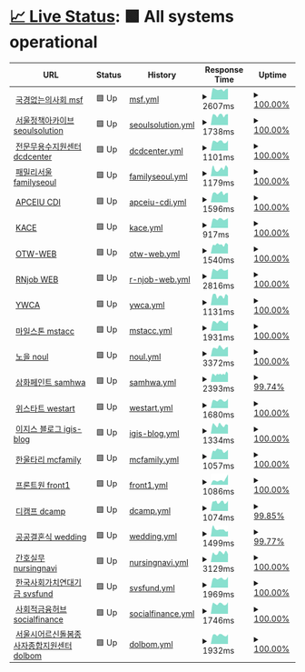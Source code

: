 # [📈 Live Status](https://status.skunkworks.co.kr): <!--live status--> **🟩 All systems operational**

<!--start: status pages-->
<!-- This summary is generated by Upptime (https://github.com/upptime/upptime) -->
<!-- Do not edit this manually, your changes will be overwritten -->
<!-- prettier-ignore -->
| URL | Status | History | Response Time | Uptime |
| --- | ------ | ------- | ------------- | ------ |
| <img alt="" src="https://icons.duckduckgo.com/ip3/msf.or.kr.ico" height="13"> [국경없는의사회 msf](https://msf.or.kr) | 🟩 Up | [msf.yml](https://github.com/sknkwoxs/upptime/commits/HEAD/history/msf.yml) | <details><summary><img alt="Response time graph" src="./graphs/msf/response-time-week.png" height="20"> 2607ms</summary><br><a href="https://status.skunkworks.co.kr/history/msf"><img alt="Response time 2634" src="https://img.shields.io/endpoint?url=https%3A%2F%2Fraw.githubusercontent.com%2Fsknkwoxs%2Fupptime%2FHEAD%2Fapi%2Fmsf%2Fresponse-time.json"></a><br><a href="https://status.skunkworks.co.kr/history/msf"><img alt="24-hour response time 2817" src="https://img.shields.io/endpoint?url=https%3A%2F%2Fraw.githubusercontent.com%2Fsknkwoxs%2Fupptime%2FHEAD%2Fapi%2Fmsf%2Fresponse-time-day.json"></a><br><a href="https://status.skunkworks.co.kr/history/msf"><img alt="7-day response time 2607" src="https://img.shields.io/endpoint?url=https%3A%2F%2Fraw.githubusercontent.com%2Fsknkwoxs%2Fupptime%2FHEAD%2Fapi%2Fmsf%2Fresponse-time-week.json"></a><br><a href="https://status.skunkworks.co.kr/history/msf"><img alt="30-day response time 2577" src="https://img.shields.io/endpoint?url=https%3A%2F%2Fraw.githubusercontent.com%2Fsknkwoxs%2Fupptime%2FHEAD%2Fapi%2Fmsf%2Fresponse-time-month.json"></a><br><a href="https://status.skunkworks.co.kr/history/msf"><img alt="1-year response time 2634" src="https://img.shields.io/endpoint?url=https%3A%2F%2Fraw.githubusercontent.com%2Fsknkwoxs%2Fupptime%2FHEAD%2Fapi%2Fmsf%2Fresponse-time-year.json"></a></details> | <details><summary><a href="https://status.skunkworks.co.kr/history/msf">100.00%</a></summary><a href="https://status.skunkworks.co.kr/history/msf"><img alt="All-time uptime 99.99%" src="https://img.shields.io/endpoint?url=https%3A%2F%2Fraw.githubusercontent.com%2Fsknkwoxs%2Fupptime%2FHEAD%2Fapi%2Fmsf%2Fuptime.json"></a><br><a href="https://status.skunkworks.co.kr/history/msf"><img alt="24-hour uptime 100.00%" src="https://img.shields.io/endpoint?url=https%3A%2F%2Fraw.githubusercontent.com%2Fsknkwoxs%2Fupptime%2FHEAD%2Fapi%2Fmsf%2Fuptime-day.json"></a><br><a href="https://status.skunkworks.co.kr/history/msf"><img alt="7-day uptime 100.00%" src="https://img.shields.io/endpoint?url=https%3A%2F%2Fraw.githubusercontent.com%2Fsknkwoxs%2Fupptime%2FHEAD%2Fapi%2Fmsf%2Fuptime-week.json"></a><br><a href="https://status.skunkworks.co.kr/history/msf"><img alt="30-day uptime 100.00%" src="https://img.shields.io/endpoint?url=https%3A%2F%2Fraw.githubusercontent.com%2Fsknkwoxs%2Fupptime%2FHEAD%2Fapi%2Fmsf%2Fuptime-month.json"></a><br><a href="https://status.skunkworks.co.kr/history/msf"><img alt="1-year uptime 99.99%" src="https://img.shields.io/endpoint?url=https%3A%2F%2Fraw.githubusercontent.com%2Fsknkwoxs%2Fupptime%2FHEAD%2Fapi%2Fmsf%2Fuptime-year.json"></a></details>
| <img alt="" src="https://icons.duckduckgo.com/ip3/seoulsolution.kr.ico" height="13"> [서울정책아카이브 seoulsolution](https://seoulsolution.kr) | 🟩 Up | [seoulsolution.yml](https://github.com/sknkwoxs/upptime/commits/HEAD/history/seoulsolution.yml) | <details><summary><img alt="Response time graph" src="./graphs/seoulsolution/response-time-week.png" height="20"> 1738ms</summary><br><a href="https://status.skunkworks.co.kr/history/seoulsolution"><img alt="Response time 1923" src="https://img.shields.io/endpoint?url=https%3A%2F%2Fraw.githubusercontent.com%2Fsknkwoxs%2Fupptime%2FHEAD%2Fapi%2Fseoulsolution%2Fresponse-time.json"></a><br><a href="https://status.skunkworks.co.kr/history/seoulsolution"><img alt="24-hour response time 1914" src="https://img.shields.io/endpoint?url=https%3A%2F%2Fraw.githubusercontent.com%2Fsknkwoxs%2Fupptime%2FHEAD%2Fapi%2Fseoulsolution%2Fresponse-time-day.json"></a><br><a href="https://status.skunkworks.co.kr/history/seoulsolution"><img alt="7-day response time 1738" src="https://img.shields.io/endpoint?url=https%3A%2F%2Fraw.githubusercontent.com%2Fsknkwoxs%2Fupptime%2FHEAD%2Fapi%2Fseoulsolution%2Fresponse-time-week.json"></a><br><a href="https://status.skunkworks.co.kr/history/seoulsolution"><img alt="30-day response time 1854" src="https://img.shields.io/endpoint?url=https%3A%2F%2Fraw.githubusercontent.com%2Fsknkwoxs%2Fupptime%2FHEAD%2Fapi%2Fseoulsolution%2Fresponse-time-month.json"></a><br><a href="https://status.skunkworks.co.kr/history/seoulsolution"><img alt="1-year response time 1923" src="https://img.shields.io/endpoint?url=https%3A%2F%2Fraw.githubusercontent.com%2Fsknkwoxs%2Fupptime%2FHEAD%2Fapi%2Fseoulsolution%2Fresponse-time-year.json"></a></details> | <details><summary><a href="https://status.skunkworks.co.kr/history/seoulsolution">100.00%</a></summary><a href="https://status.skunkworks.co.kr/history/seoulsolution"><img alt="All-time uptime 99.97%" src="https://img.shields.io/endpoint?url=https%3A%2F%2Fraw.githubusercontent.com%2Fsknkwoxs%2Fupptime%2FHEAD%2Fapi%2Fseoulsolution%2Fuptime.json"></a><br><a href="https://status.skunkworks.co.kr/history/seoulsolution"><img alt="24-hour uptime 100.00%" src="https://img.shields.io/endpoint?url=https%3A%2F%2Fraw.githubusercontent.com%2Fsknkwoxs%2Fupptime%2FHEAD%2Fapi%2Fseoulsolution%2Fuptime-day.json"></a><br><a href="https://status.skunkworks.co.kr/history/seoulsolution"><img alt="7-day uptime 100.00%" src="https://img.shields.io/endpoint?url=https%3A%2F%2Fraw.githubusercontent.com%2Fsknkwoxs%2Fupptime%2FHEAD%2Fapi%2Fseoulsolution%2Fuptime-week.json"></a><br><a href="https://status.skunkworks.co.kr/history/seoulsolution"><img alt="30-day uptime 100.00%" src="https://img.shields.io/endpoint?url=https%3A%2F%2Fraw.githubusercontent.com%2Fsknkwoxs%2Fupptime%2FHEAD%2Fapi%2Fseoulsolution%2Fuptime-month.json"></a><br><a href="https://status.skunkworks.co.kr/history/seoulsolution"><img alt="1-year uptime 99.97%" src="https://img.shields.io/endpoint?url=https%3A%2F%2Fraw.githubusercontent.com%2Fsknkwoxs%2Fupptime%2FHEAD%2Fapi%2Fseoulsolution%2Fuptime-year.json"></a></details>
| <img alt="" src="https://icons.duckduckgo.com/ip3/dcdcenter.or.kr.ico" height="13"> [전문무용수지원센터 dcdcenter](https://dcdcenter.or.kr) | 🟩 Up | [dcdcenter.yml](https://github.com/sknkwoxs/upptime/commits/HEAD/history/dcdcenter.yml) | <details><summary><img alt="Response time graph" src="./graphs/dcdcenter/response-time-week.png" height="20"> 1101ms</summary><br><a href="https://status.skunkworks.co.kr/history/dcdcenter"><img alt="Response time 1224" src="https://img.shields.io/endpoint?url=https%3A%2F%2Fraw.githubusercontent.com%2Fsknkwoxs%2Fupptime%2FHEAD%2Fapi%2Fdcdcenter%2Fresponse-time.json"></a><br><a href="https://status.skunkworks.co.kr/history/dcdcenter"><img alt="24-hour response time 1225" src="https://img.shields.io/endpoint?url=https%3A%2F%2Fraw.githubusercontent.com%2Fsknkwoxs%2Fupptime%2FHEAD%2Fapi%2Fdcdcenter%2Fresponse-time-day.json"></a><br><a href="https://status.skunkworks.co.kr/history/dcdcenter"><img alt="7-day response time 1101" src="https://img.shields.io/endpoint?url=https%3A%2F%2Fraw.githubusercontent.com%2Fsknkwoxs%2Fupptime%2FHEAD%2Fapi%2Fdcdcenter%2Fresponse-time-week.json"></a><br><a href="https://status.skunkworks.co.kr/history/dcdcenter"><img alt="30-day response time 1162" src="https://img.shields.io/endpoint?url=https%3A%2F%2Fraw.githubusercontent.com%2Fsknkwoxs%2Fupptime%2FHEAD%2Fapi%2Fdcdcenter%2Fresponse-time-month.json"></a><br><a href="https://status.skunkworks.co.kr/history/dcdcenter"><img alt="1-year response time 1224" src="https://img.shields.io/endpoint?url=https%3A%2F%2Fraw.githubusercontent.com%2Fsknkwoxs%2Fupptime%2FHEAD%2Fapi%2Fdcdcenter%2Fresponse-time-year.json"></a></details> | <details><summary><a href="https://status.skunkworks.co.kr/history/dcdcenter">100.00%</a></summary><a href="https://status.skunkworks.co.kr/history/dcdcenter"><img alt="All-time uptime 100.00%" src="https://img.shields.io/endpoint?url=https%3A%2F%2Fraw.githubusercontent.com%2Fsknkwoxs%2Fupptime%2FHEAD%2Fapi%2Fdcdcenter%2Fuptime.json"></a><br><a href="https://status.skunkworks.co.kr/history/dcdcenter"><img alt="24-hour uptime 100.00%" src="https://img.shields.io/endpoint?url=https%3A%2F%2Fraw.githubusercontent.com%2Fsknkwoxs%2Fupptime%2FHEAD%2Fapi%2Fdcdcenter%2Fuptime-day.json"></a><br><a href="https://status.skunkworks.co.kr/history/dcdcenter"><img alt="7-day uptime 100.00%" src="https://img.shields.io/endpoint?url=https%3A%2F%2Fraw.githubusercontent.com%2Fsknkwoxs%2Fupptime%2FHEAD%2Fapi%2Fdcdcenter%2Fuptime-week.json"></a><br><a href="https://status.skunkworks.co.kr/history/dcdcenter"><img alt="30-day uptime 100.00%" src="https://img.shields.io/endpoint?url=https%3A%2F%2Fraw.githubusercontent.com%2Fsknkwoxs%2Fupptime%2FHEAD%2Fapi%2Fdcdcenter%2Fuptime-month.json"></a><br><a href="https://status.skunkworks.co.kr/history/dcdcenter"><img alt="1-year uptime 100.00%" src="https://img.shields.io/endpoint?url=https%3A%2F%2Fraw.githubusercontent.com%2Fsknkwoxs%2Fupptime%2FHEAD%2Fapi%2Fdcdcenter%2Fuptime-year.json"></a></details>
| <img alt="" src="https://icons.duckduckgo.com/ip3/familyseoul.or.kr.ico" height="13"> [패밀리서울 familyseoul](https://familyseoul.or.kr) | 🟩 Up | [familyseoul.yml](https://github.com/sknkwoxs/upptime/commits/HEAD/history/familyseoul.yml) | <details><summary><img alt="Response time graph" src="./graphs/familyseoul/response-time-week.png" height="20"> 1179ms</summary><br><a href="https://status.skunkworks.co.kr/history/familyseoul"><img alt="Response time 1098" src="https://img.shields.io/endpoint?url=https%3A%2F%2Fraw.githubusercontent.com%2Fsknkwoxs%2Fupptime%2FHEAD%2Fapi%2Ffamilyseoul%2Fresponse-time.json"></a><br><a href="https://status.skunkworks.co.kr/history/familyseoul"><img alt="24-hour response time 1289" src="https://img.shields.io/endpoint?url=https%3A%2F%2Fraw.githubusercontent.com%2Fsknkwoxs%2Fupptime%2FHEAD%2Fapi%2Ffamilyseoul%2Fresponse-time-day.json"></a><br><a href="https://status.skunkworks.co.kr/history/familyseoul"><img alt="7-day response time 1179" src="https://img.shields.io/endpoint?url=https%3A%2F%2Fraw.githubusercontent.com%2Fsknkwoxs%2Fupptime%2FHEAD%2Fapi%2Ffamilyseoul%2Fresponse-time-week.json"></a><br><a href="https://status.skunkworks.co.kr/history/familyseoul"><img alt="30-day response time 1093" src="https://img.shields.io/endpoint?url=https%3A%2F%2Fraw.githubusercontent.com%2Fsknkwoxs%2Fupptime%2FHEAD%2Fapi%2Ffamilyseoul%2Fresponse-time-month.json"></a><br><a href="https://status.skunkworks.co.kr/history/familyseoul"><img alt="1-year response time 1098" src="https://img.shields.io/endpoint?url=https%3A%2F%2Fraw.githubusercontent.com%2Fsknkwoxs%2Fupptime%2FHEAD%2Fapi%2Ffamilyseoul%2Fresponse-time-year.json"></a></details> | <details><summary><a href="https://status.skunkworks.co.kr/history/familyseoul">100.00%</a></summary><a href="https://status.skunkworks.co.kr/history/familyseoul"><img alt="All-time uptime 99.96%" src="https://img.shields.io/endpoint?url=https%3A%2F%2Fraw.githubusercontent.com%2Fsknkwoxs%2Fupptime%2FHEAD%2Fapi%2Ffamilyseoul%2Fuptime.json"></a><br><a href="https://status.skunkworks.co.kr/history/familyseoul"><img alt="24-hour uptime 100.00%" src="https://img.shields.io/endpoint?url=https%3A%2F%2Fraw.githubusercontent.com%2Fsknkwoxs%2Fupptime%2FHEAD%2Fapi%2Ffamilyseoul%2Fuptime-day.json"></a><br><a href="https://status.skunkworks.co.kr/history/familyseoul"><img alt="7-day uptime 100.00%" src="https://img.shields.io/endpoint?url=https%3A%2F%2Fraw.githubusercontent.com%2Fsknkwoxs%2Fupptime%2FHEAD%2Fapi%2Ffamilyseoul%2Fuptime-week.json"></a><br><a href="https://status.skunkworks.co.kr/history/familyseoul"><img alt="30-day uptime 100.00%" src="https://img.shields.io/endpoint?url=https%3A%2F%2Fraw.githubusercontent.com%2Fsknkwoxs%2Fupptime%2FHEAD%2Fapi%2Ffamilyseoul%2Fuptime-month.json"></a><br><a href="https://status.skunkworks.co.kr/history/familyseoul"><img alt="1-year uptime 99.96%" src="https://img.shields.io/endpoint?url=https%3A%2F%2Fraw.githubusercontent.com%2Fsknkwoxs%2Fupptime%2FHEAD%2Fapi%2Ffamilyseoul%2Fuptime-year.json"></a></details>
| <img alt="" src="https://icons.duckduckgo.com/ip3/gcedcurriculum.org.ico" height="13"> [APCEIU CDI](https://gcedcurriculum.org) | 🟩 Up | [apceiu-cdi.yml](https://github.com/sknkwoxs/upptime/commits/HEAD/history/apceiu-cdi.yml) | <details><summary><img alt="Response time graph" src="./graphs/apceiu-cdi/response-time-week.png" height="20"> 1596ms</summary><br><a href="https://status.skunkworks.co.kr/history/apceiu-cdi"><img alt="Response time 1546" src="https://img.shields.io/endpoint?url=https%3A%2F%2Fraw.githubusercontent.com%2Fsknkwoxs%2Fupptime%2FHEAD%2Fapi%2Fapceiu-cdi%2Fresponse-time.json"></a><br><a href="https://status.skunkworks.co.kr/history/apceiu-cdi"><img alt="24-hour response time 1636" src="https://img.shields.io/endpoint?url=https%3A%2F%2Fraw.githubusercontent.com%2Fsknkwoxs%2Fupptime%2FHEAD%2Fapi%2Fapceiu-cdi%2Fresponse-time-day.json"></a><br><a href="https://status.skunkworks.co.kr/history/apceiu-cdi"><img alt="7-day response time 1596" src="https://img.shields.io/endpoint?url=https%3A%2F%2Fraw.githubusercontent.com%2Fsknkwoxs%2Fupptime%2FHEAD%2Fapi%2Fapceiu-cdi%2Fresponse-time-week.json"></a><br><a href="https://status.skunkworks.co.kr/history/apceiu-cdi"><img alt="30-day response time 1561" src="https://img.shields.io/endpoint?url=https%3A%2F%2Fraw.githubusercontent.com%2Fsknkwoxs%2Fupptime%2FHEAD%2Fapi%2Fapceiu-cdi%2Fresponse-time-month.json"></a><br><a href="https://status.skunkworks.co.kr/history/apceiu-cdi"><img alt="1-year response time 1546" src="https://img.shields.io/endpoint?url=https%3A%2F%2Fraw.githubusercontent.com%2Fsknkwoxs%2Fupptime%2FHEAD%2Fapi%2Fapceiu-cdi%2Fresponse-time-year.json"></a></details> | <details><summary><a href="https://status.skunkworks.co.kr/history/apceiu-cdi">100.00%</a></summary><a href="https://status.skunkworks.co.kr/history/apceiu-cdi"><img alt="All-time uptime 99.95%" src="https://img.shields.io/endpoint?url=https%3A%2F%2Fraw.githubusercontent.com%2Fsknkwoxs%2Fupptime%2FHEAD%2Fapi%2Fapceiu-cdi%2Fuptime.json"></a><br><a href="https://status.skunkworks.co.kr/history/apceiu-cdi"><img alt="24-hour uptime 100.00%" src="https://img.shields.io/endpoint?url=https%3A%2F%2Fraw.githubusercontent.com%2Fsknkwoxs%2Fupptime%2FHEAD%2Fapi%2Fapceiu-cdi%2Fuptime-day.json"></a><br><a href="https://status.skunkworks.co.kr/history/apceiu-cdi"><img alt="7-day uptime 100.00%" src="https://img.shields.io/endpoint?url=https%3A%2F%2Fraw.githubusercontent.com%2Fsknkwoxs%2Fupptime%2FHEAD%2Fapi%2Fapceiu-cdi%2Fuptime-week.json"></a><br><a href="https://status.skunkworks.co.kr/history/apceiu-cdi"><img alt="30-day uptime 100.00%" src="https://img.shields.io/endpoint?url=https%3A%2F%2Fraw.githubusercontent.com%2Fsknkwoxs%2Fupptime%2FHEAD%2Fapi%2Fapceiu-cdi%2Fuptime-month.json"></a><br><a href="https://status.skunkworks.co.kr/history/apceiu-cdi"><img alt="1-year uptime 99.95%" src="https://img.shields.io/endpoint?url=https%3A%2F%2Fraw.githubusercontent.com%2Fsknkwoxs%2Fupptime%2FHEAD%2Fapi%2Fapceiu-cdi%2Fuptime-year.json"></a></details>
| <img alt="" src="https://icons.duckduckgo.com/ip3/ukace.or.kr.ico" height="13"> [KACE](https://ukace.or.kr) | 🟩 Up | [kace.yml](https://github.com/sknkwoxs/upptime/commits/HEAD/history/kace.yml) | <details><summary><img alt="Response time graph" src="./graphs/kace/response-time-week.png" height="20"> 917ms</summary><br><a href="https://status.skunkworks.co.kr/history/kace"><img alt="Response time 1012" src="https://img.shields.io/endpoint?url=https%3A%2F%2Fraw.githubusercontent.com%2Fsknkwoxs%2Fupptime%2FHEAD%2Fapi%2Fkace%2Fresponse-time.json"></a><br><a href="https://status.skunkworks.co.kr/history/kace"><img alt="24-hour response time 1003" src="https://img.shields.io/endpoint?url=https%3A%2F%2Fraw.githubusercontent.com%2Fsknkwoxs%2Fupptime%2FHEAD%2Fapi%2Fkace%2Fresponse-time-day.json"></a><br><a href="https://status.skunkworks.co.kr/history/kace"><img alt="7-day response time 917" src="https://img.shields.io/endpoint?url=https%3A%2F%2Fraw.githubusercontent.com%2Fsknkwoxs%2Fupptime%2FHEAD%2Fapi%2Fkace%2Fresponse-time-week.json"></a><br><a href="https://status.skunkworks.co.kr/history/kace"><img alt="30-day response time 925" src="https://img.shields.io/endpoint?url=https%3A%2F%2Fraw.githubusercontent.com%2Fsknkwoxs%2Fupptime%2FHEAD%2Fapi%2Fkace%2Fresponse-time-month.json"></a><br><a href="https://status.skunkworks.co.kr/history/kace"><img alt="1-year response time 1012" src="https://img.shields.io/endpoint?url=https%3A%2F%2Fraw.githubusercontent.com%2Fsknkwoxs%2Fupptime%2FHEAD%2Fapi%2Fkace%2Fresponse-time-year.json"></a></details> | <details><summary><a href="https://status.skunkworks.co.kr/history/kace">100.00%</a></summary><a href="https://status.skunkworks.co.kr/history/kace"><img alt="All-time uptime 100.00%" src="https://img.shields.io/endpoint?url=https%3A%2F%2Fraw.githubusercontent.com%2Fsknkwoxs%2Fupptime%2FHEAD%2Fapi%2Fkace%2Fuptime.json"></a><br><a href="https://status.skunkworks.co.kr/history/kace"><img alt="24-hour uptime 100.00%" src="https://img.shields.io/endpoint?url=https%3A%2F%2Fraw.githubusercontent.com%2Fsknkwoxs%2Fupptime%2FHEAD%2Fapi%2Fkace%2Fuptime-day.json"></a><br><a href="https://status.skunkworks.co.kr/history/kace"><img alt="7-day uptime 100.00%" src="https://img.shields.io/endpoint?url=https%3A%2F%2Fraw.githubusercontent.com%2Fsknkwoxs%2Fupptime%2FHEAD%2Fapi%2Fkace%2Fuptime-week.json"></a><br><a href="https://status.skunkworks.co.kr/history/kace"><img alt="30-day uptime 100.00%" src="https://img.shields.io/endpoint?url=https%3A%2F%2Fraw.githubusercontent.com%2Fsknkwoxs%2Fupptime%2FHEAD%2Fapi%2Fkace%2Fuptime-month.json"></a><br><a href="https://status.skunkworks.co.kr/history/kace"><img alt="1-year uptime 100.00%" src="https://img.shields.io/endpoint?url=https%3A%2F%2Fraw.githubusercontent.com%2Fsknkwoxs%2Fupptime%2FHEAD%2Fapi%2Fkace%2Fuptime-year.json"></a></details>
| <img alt="" src="https://icons.duckduckgo.com/ip3/oxfamtrailwalker.or.kr.ico" height="13"> [OTW-WEB](https://oxfamtrailwalker.or.kr) | 🟩 Up | [otw-web.yml](https://github.com/sknkwoxs/upptime/commits/HEAD/history/otw-web.yml) | <details><summary><img alt="Response time graph" src="./graphs/otw-web/response-time-week.png" height="20"> 1540ms</summary><br><a href="https://status.skunkworks.co.kr/history/otw-web"><img alt="Response time 1654" src="https://img.shields.io/endpoint?url=https%3A%2F%2Fraw.githubusercontent.com%2Fsknkwoxs%2Fupptime%2FHEAD%2Fapi%2Fotw-web%2Fresponse-time.json"></a><br><a href="https://status.skunkworks.co.kr/history/otw-web"><img alt="24-hour response time 1540" src="https://img.shields.io/endpoint?url=https%3A%2F%2Fraw.githubusercontent.com%2Fsknkwoxs%2Fupptime%2FHEAD%2Fapi%2Fotw-web%2Fresponse-time-day.json"></a><br><a href="https://status.skunkworks.co.kr/history/otw-web"><img alt="7-day response time 1540" src="https://img.shields.io/endpoint?url=https%3A%2F%2Fraw.githubusercontent.com%2Fsknkwoxs%2Fupptime%2FHEAD%2Fapi%2Fotw-web%2Fresponse-time-week.json"></a><br><a href="https://status.skunkworks.co.kr/history/otw-web"><img alt="30-day response time 1509" src="https://img.shields.io/endpoint?url=https%3A%2F%2Fraw.githubusercontent.com%2Fsknkwoxs%2Fupptime%2FHEAD%2Fapi%2Fotw-web%2Fresponse-time-month.json"></a><br><a href="https://status.skunkworks.co.kr/history/otw-web"><img alt="1-year response time 1654" src="https://img.shields.io/endpoint?url=https%3A%2F%2Fraw.githubusercontent.com%2Fsknkwoxs%2Fupptime%2FHEAD%2Fapi%2Fotw-web%2Fresponse-time-year.json"></a></details> | <details><summary><a href="https://status.skunkworks.co.kr/history/otw-web">100.00%</a></summary><a href="https://status.skunkworks.co.kr/history/otw-web"><img alt="All-time uptime 99.98%" src="https://img.shields.io/endpoint?url=https%3A%2F%2Fraw.githubusercontent.com%2Fsknkwoxs%2Fupptime%2FHEAD%2Fapi%2Fotw-web%2Fuptime.json"></a><br><a href="https://status.skunkworks.co.kr/history/otw-web"><img alt="24-hour uptime 100.00%" src="https://img.shields.io/endpoint?url=https%3A%2F%2Fraw.githubusercontent.com%2Fsknkwoxs%2Fupptime%2FHEAD%2Fapi%2Fotw-web%2Fuptime-day.json"></a><br><a href="https://status.skunkworks.co.kr/history/otw-web"><img alt="7-day uptime 100.00%" src="https://img.shields.io/endpoint?url=https%3A%2F%2Fraw.githubusercontent.com%2Fsknkwoxs%2Fupptime%2FHEAD%2Fapi%2Fotw-web%2Fuptime-week.json"></a><br><a href="https://status.skunkworks.co.kr/history/otw-web"><img alt="30-day uptime 100.00%" src="https://img.shields.io/endpoint?url=https%3A%2F%2Fraw.githubusercontent.com%2Fsknkwoxs%2Fupptime%2FHEAD%2Fapi%2Fotw-web%2Fuptime-month.json"></a><br><a href="https://status.skunkworks.co.kr/history/otw-web"><img alt="1-year uptime 99.98%" src="https://img.shields.io/endpoint?url=https%3A%2F%2Fraw.githubusercontent.com%2Fsknkwoxs%2Fupptime%2FHEAD%2Fapi%2Fotw-web%2Fuptime-year.json"></a></details>
| <img alt="" src="https://icons.duckduckgo.com/ip3/rnjob.or.kr.ico" height="13"> [RNjob WEB](https://rnjob.or.kr) | 🟩 Up | [r-njob-web.yml](https://github.com/sknkwoxs/upptime/commits/HEAD/history/r-njob-web.yml) | <details><summary><img alt="Response time graph" src="./graphs/r-njob-web/response-time-week.png" height="20"> 2816ms</summary><br><a href="https://status.skunkworks.co.kr/history/r-njob-web"><img alt="Response time 2791" src="https://img.shields.io/endpoint?url=https%3A%2F%2Fraw.githubusercontent.com%2Fsknkwoxs%2Fupptime%2FHEAD%2Fapi%2Fr-njob-web%2Fresponse-time.json"></a><br><a href="https://status.skunkworks.co.kr/history/r-njob-web"><img alt="24-hour response time 2953" src="https://img.shields.io/endpoint?url=https%3A%2F%2Fraw.githubusercontent.com%2Fsknkwoxs%2Fupptime%2FHEAD%2Fapi%2Fr-njob-web%2Fresponse-time-day.json"></a><br><a href="https://status.skunkworks.co.kr/history/r-njob-web"><img alt="7-day response time 2816" src="https://img.shields.io/endpoint?url=https%3A%2F%2Fraw.githubusercontent.com%2Fsknkwoxs%2Fupptime%2FHEAD%2Fapi%2Fr-njob-web%2Fresponse-time-week.json"></a><br><a href="https://status.skunkworks.co.kr/history/r-njob-web"><img alt="30-day response time 2811" src="https://img.shields.io/endpoint?url=https%3A%2F%2Fraw.githubusercontent.com%2Fsknkwoxs%2Fupptime%2FHEAD%2Fapi%2Fr-njob-web%2Fresponse-time-month.json"></a><br><a href="https://status.skunkworks.co.kr/history/r-njob-web"><img alt="1-year response time 2791" src="https://img.shields.io/endpoint?url=https%3A%2F%2Fraw.githubusercontent.com%2Fsknkwoxs%2Fupptime%2FHEAD%2Fapi%2Fr-njob-web%2Fresponse-time-year.json"></a></details> | <details><summary><a href="https://status.skunkworks.co.kr/history/r-njob-web">100.00%</a></summary><a href="https://status.skunkworks.co.kr/history/r-njob-web"><img alt="All-time uptime 99.87%" src="https://img.shields.io/endpoint?url=https%3A%2F%2Fraw.githubusercontent.com%2Fsknkwoxs%2Fupptime%2FHEAD%2Fapi%2Fr-njob-web%2Fuptime.json"></a><br><a href="https://status.skunkworks.co.kr/history/r-njob-web"><img alt="24-hour uptime 100.00%" src="https://img.shields.io/endpoint?url=https%3A%2F%2Fraw.githubusercontent.com%2Fsknkwoxs%2Fupptime%2FHEAD%2Fapi%2Fr-njob-web%2Fuptime-day.json"></a><br><a href="https://status.skunkworks.co.kr/history/r-njob-web"><img alt="7-day uptime 100.00%" src="https://img.shields.io/endpoint?url=https%3A%2F%2Fraw.githubusercontent.com%2Fsknkwoxs%2Fupptime%2FHEAD%2Fapi%2Fr-njob-web%2Fuptime-week.json"></a><br><a href="https://status.skunkworks.co.kr/history/r-njob-web"><img alt="30-day uptime 99.17%" src="https://img.shields.io/endpoint?url=https%3A%2F%2Fraw.githubusercontent.com%2Fsknkwoxs%2Fupptime%2FHEAD%2Fapi%2Fr-njob-web%2Fuptime-month.json"></a><br><a href="https://status.skunkworks.co.kr/history/r-njob-web"><img alt="1-year uptime 99.87%" src="https://img.shields.io/endpoint?url=https%3A%2F%2Fraw.githubusercontent.com%2Fsknkwoxs%2Fupptime%2FHEAD%2Fapi%2Fr-njob-web%2Fuptime-year.json"></a></details>
| <img alt="" src="https://icons.duckduckgo.com/ip3/ywca.or.kr.ico" height="13"> [YWCA](https://ywca.or.kr) | 🟩 Up | [ywca.yml](https://github.com/sknkwoxs/upptime/commits/HEAD/history/ywca.yml) | <details><summary><img alt="Response time graph" src="./graphs/ywca/response-time-week.png" height="20"> 1131ms</summary><br><a href="https://status.skunkworks.co.kr/history/ywca"><img alt="Response time 1176" src="https://img.shields.io/endpoint?url=https%3A%2F%2Fraw.githubusercontent.com%2Fsknkwoxs%2Fupptime%2FHEAD%2Fapi%2Fywca%2Fresponse-time.json"></a><br><a href="https://status.skunkworks.co.kr/history/ywca"><img alt="24-hour response time 1125" src="https://img.shields.io/endpoint?url=https%3A%2F%2Fraw.githubusercontent.com%2Fsknkwoxs%2Fupptime%2FHEAD%2Fapi%2Fywca%2Fresponse-time-day.json"></a><br><a href="https://status.skunkworks.co.kr/history/ywca"><img alt="7-day response time 1131" src="https://img.shields.io/endpoint?url=https%3A%2F%2Fraw.githubusercontent.com%2Fsknkwoxs%2Fupptime%2FHEAD%2Fapi%2Fywca%2Fresponse-time-week.json"></a><br><a href="https://status.skunkworks.co.kr/history/ywca"><img alt="30-day response time 1111" src="https://img.shields.io/endpoint?url=https%3A%2F%2Fraw.githubusercontent.com%2Fsknkwoxs%2Fupptime%2FHEAD%2Fapi%2Fywca%2Fresponse-time-month.json"></a><br><a href="https://status.skunkworks.co.kr/history/ywca"><img alt="1-year response time 1176" src="https://img.shields.io/endpoint?url=https%3A%2F%2Fraw.githubusercontent.com%2Fsknkwoxs%2Fupptime%2FHEAD%2Fapi%2Fywca%2Fresponse-time-year.json"></a></details> | <details><summary><a href="https://status.skunkworks.co.kr/history/ywca">100.00%</a></summary><a href="https://status.skunkworks.co.kr/history/ywca"><img alt="All-time uptime 99.98%" src="https://img.shields.io/endpoint?url=https%3A%2F%2Fraw.githubusercontent.com%2Fsknkwoxs%2Fupptime%2FHEAD%2Fapi%2Fywca%2Fuptime.json"></a><br><a href="https://status.skunkworks.co.kr/history/ywca"><img alt="24-hour uptime 100.00%" src="https://img.shields.io/endpoint?url=https%3A%2F%2Fraw.githubusercontent.com%2Fsknkwoxs%2Fupptime%2FHEAD%2Fapi%2Fywca%2Fuptime-day.json"></a><br><a href="https://status.skunkworks.co.kr/history/ywca"><img alt="7-day uptime 100.00%" src="https://img.shields.io/endpoint?url=https%3A%2F%2Fraw.githubusercontent.com%2Fsknkwoxs%2Fupptime%2FHEAD%2Fapi%2Fywca%2Fuptime-week.json"></a><br><a href="https://status.skunkworks.co.kr/history/ywca"><img alt="30-day uptime 100.00%" src="https://img.shields.io/endpoint?url=https%3A%2F%2Fraw.githubusercontent.com%2Fsknkwoxs%2Fupptime%2FHEAD%2Fapi%2Fywca%2Fuptime-month.json"></a><br><a href="https://status.skunkworks.co.kr/history/ywca"><img alt="1-year uptime 99.98%" src="https://img.shields.io/endpoint?url=https%3A%2F%2Fraw.githubusercontent.com%2Fsknkwoxs%2Fupptime%2FHEAD%2Fapi%2Fywca%2Fuptime-year.json"></a></details>
| <img alt="" src="https://icons.duckduckgo.com/ip3/mstacc.com.ico" height="13"> [마일스톤 mstacc](https://mstacc.com) | 🟩 Up | [mstacc.yml](https://github.com/sknkwoxs/upptime/commits/HEAD/history/mstacc.yml) | <details><summary><img alt="Response time graph" src="./graphs/mstacc/response-time-week.png" height="20"> 1931ms</summary><br><a href="https://status.skunkworks.co.kr/history/mstacc"><img alt="Response time 1680" src="https://img.shields.io/endpoint?url=https%3A%2F%2Fraw.githubusercontent.com%2Fsknkwoxs%2Fupptime%2FHEAD%2Fapi%2Fmstacc%2Fresponse-time.json"></a><br><a href="https://status.skunkworks.co.kr/history/mstacc"><img alt="24-hour response time 2129" src="https://img.shields.io/endpoint?url=https%3A%2F%2Fraw.githubusercontent.com%2Fsknkwoxs%2Fupptime%2FHEAD%2Fapi%2Fmstacc%2Fresponse-time-day.json"></a><br><a href="https://status.skunkworks.co.kr/history/mstacc"><img alt="7-day response time 1931" src="https://img.shields.io/endpoint?url=https%3A%2F%2Fraw.githubusercontent.com%2Fsknkwoxs%2Fupptime%2FHEAD%2Fapi%2Fmstacc%2Fresponse-time-week.json"></a><br><a href="https://status.skunkworks.co.kr/history/mstacc"><img alt="30-day response time 1985" src="https://img.shields.io/endpoint?url=https%3A%2F%2Fraw.githubusercontent.com%2Fsknkwoxs%2Fupptime%2FHEAD%2Fapi%2Fmstacc%2Fresponse-time-month.json"></a><br><a href="https://status.skunkworks.co.kr/history/mstacc"><img alt="1-year response time 1680" src="https://img.shields.io/endpoint?url=https%3A%2F%2Fraw.githubusercontent.com%2Fsknkwoxs%2Fupptime%2FHEAD%2Fapi%2Fmstacc%2Fresponse-time-year.json"></a></details> | <details><summary><a href="https://status.skunkworks.co.kr/history/mstacc">100.00%</a></summary><a href="https://status.skunkworks.co.kr/history/mstacc"><img alt="All-time uptime 100.00%" src="https://img.shields.io/endpoint?url=https%3A%2F%2Fraw.githubusercontent.com%2Fsknkwoxs%2Fupptime%2FHEAD%2Fapi%2Fmstacc%2Fuptime.json"></a><br><a href="https://status.skunkworks.co.kr/history/mstacc"><img alt="24-hour uptime 100.00%" src="https://img.shields.io/endpoint?url=https%3A%2F%2Fraw.githubusercontent.com%2Fsknkwoxs%2Fupptime%2FHEAD%2Fapi%2Fmstacc%2Fuptime-day.json"></a><br><a href="https://status.skunkworks.co.kr/history/mstacc"><img alt="7-day uptime 100.00%" src="https://img.shields.io/endpoint?url=https%3A%2F%2Fraw.githubusercontent.com%2Fsknkwoxs%2Fupptime%2FHEAD%2Fapi%2Fmstacc%2Fuptime-week.json"></a><br><a href="https://status.skunkworks.co.kr/history/mstacc"><img alt="30-day uptime 100.00%" src="https://img.shields.io/endpoint?url=https%3A%2F%2Fraw.githubusercontent.com%2Fsknkwoxs%2Fupptime%2FHEAD%2Fapi%2Fmstacc%2Fuptime-month.json"></a><br><a href="https://status.skunkworks.co.kr/history/mstacc"><img alt="1-year uptime 100.00%" src="https://img.shields.io/endpoint?url=https%3A%2F%2Fraw.githubusercontent.com%2Fsknkwoxs%2Fupptime%2FHEAD%2Fapi%2Fmstacc%2Fuptime-year.json"></a></details>
| <img alt="" src="https://icons.duckduckgo.com/ip3/noul.com.ico" height="13"> [노을 noul](https://noul.com) | 🟩 Up | [noul.yml](https://github.com/sknkwoxs/upptime/commits/HEAD/history/noul.yml) | <details><summary><img alt="Response time graph" src="./graphs/noul/response-time-week.png" height="20"> 3372ms</summary><br><a href="https://status.skunkworks.co.kr/history/noul"><img alt="Response time 2557" src="https://img.shields.io/endpoint?url=https%3A%2F%2Fraw.githubusercontent.com%2Fsknkwoxs%2Fupptime%2FHEAD%2Fapi%2Fnoul%2Fresponse-time.json"></a><br><a href="https://status.skunkworks.co.kr/history/noul"><img alt="24-hour response time 3670" src="https://img.shields.io/endpoint?url=https%3A%2F%2Fraw.githubusercontent.com%2Fsknkwoxs%2Fupptime%2FHEAD%2Fapi%2Fnoul%2Fresponse-time-day.json"></a><br><a href="https://status.skunkworks.co.kr/history/noul"><img alt="7-day response time 3372" src="https://img.shields.io/endpoint?url=https%3A%2F%2Fraw.githubusercontent.com%2Fsknkwoxs%2Fupptime%2FHEAD%2Fapi%2Fnoul%2Fresponse-time-week.json"></a><br><a href="https://status.skunkworks.co.kr/history/noul"><img alt="30-day response time 3265" src="https://img.shields.io/endpoint?url=https%3A%2F%2Fraw.githubusercontent.com%2Fsknkwoxs%2Fupptime%2FHEAD%2Fapi%2Fnoul%2Fresponse-time-month.json"></a><br><a href="https://status.skunkworks.co.kr/history/noul"><img alt="1-year response time 2557" src="https://img.shields.io/endpoint?url=https%3A%2F%2Fraw.githubusercontent.com%2Fsknkwoxs%2Fupptime%2FHEAD%2Fapi%2Fnoul%2Fresponse-time-year.json"></a></details> | <details><summary><a href="https://status.skunkworks.co.kr/history/noul">100.00%</a></summary><a href="https://status.skunkworks.co.kr/history/noul"><img alt="All-time uptime 99.92%" src="https://img.shields.io/endpoint?url=https%3A%2F%2Fraw.githubusercontent.com%2Fsknkwoxs%2Fupptime%2FHEAD%2Fapi%2Fnoul%2Fuptime.json"></a><br><a href="https://status.skunkworks.co.kr/history/noul"><img alt="24-hour uptime 100.00%" src="https://img.shields.io/endpoint?url=https%3A%2F%2Fraw.githubusercontent.com%2Fsknkwoxs%2Fupptime%2FHEAD%2Fapi%2Fnoul%2Fuptime-day.json"></a><br><a href="https://status.skunkworks.co.kr/history/noul"><img alt="7-day uptime 100.00%" src="https://img.shields.io/endpoint?url=https%3A%2F%2Fraw.githubusercontent.com%2Fsknkwoxs%2Fupptime%2FHEAD%2Fapi%2Fnoul%2Fuptime-week.json"></a><br><a href="https://status.skunkworks.co.kr/history/noul"><img alt="30-day uptime 99.94%" src="https://img.shields.io/endpoint?url=https%3A%2F%2Fraw.githubusercontent.com%2Fsknkwoxs%2Fupptime%2FHEAD%2Fapi%2Fnoul%2Fuptime-month.json"></a><br><a href="https://status.skunkworks.co.kr/history/noul"><img alt="1-year uptime 99.92%" src="https://img.shields.io/endpoint?url=https%3A%2F%2Fraw.githubusercontent.com%2Fsknkwoxs%2Fupptime%2FHEAD%2Fapi%2Fnoul%2Fuptime-year.json"></a></details>
| <img alt="" src="https://icons.duckduckgo.com/ip3/samhwa.com.ico" height="13"> [삼화페인트 samhwa](https://samhwa.com) | 🟩 Up | [samhwa.yml](https://github.com/sknkwoxs/upptime/commits/HEAD/history/samhwa.yml) | <details><summary><img alt="Response time graph" src="./graphs/samhwa/response-time-week.png" height="20"> 2393ms</summary><br><a href="https://status.skunkworks.co.kr/history/samhwa"><img alt="Response time 2443" src="https://img.shields.io/endpoint?url=https%3A%2F%2Fraw.githubusercontent.com%2Fsknkwoxs%2Fupptime%2FHEAD%2Fapi%2Fsamhwa%2Fresponse-time.json"></a><br><a href="https://status.skunkworks.co.kr/history/samhwa"><img alt="24-hour response time 2587" src="https://img.shields.io/endpoint?url=https%3A%2F%2Fraw.githubusercontent.com%2Fsknkwoxs%2Fupptime%2FHEAD%2Fapi%2Fsamhwa%2Fresponse-time-day.json"></a><br><a href="https://status.skunkworks.co.kr/history/samhwa"><img alt="7-day response time 2393" src="https://img.shields.io/endpoint?url=https%3A%2F%2Fraw.githubusercontent.com%2Fsknkwoxs%2Fupptime%2FHEAD%2Fapi%2Fsamhwa%2Fresponse-time-week.json"></a><br><a href="https://status.skunkworks.co.kr/history/samhwa"><img alt="30-day response time 2733" src="https://img.shields.io/endpoint?url=https%3A%2F%2Fraw.githubusercontent.com%2Fsknkwoxs%2Fupptime%2FHEAD%2Fapi%2Fsamhwa%2Fresponse-time-month.json"></a><br><a href="https://status.skunkworks.co.kr/history/samhwa"><img alt="1-year response time 2443" src="https://img.shields.io/endpoint?url=https%3A%2F%2Fraw.githubusercontent.com%2Fsknkwoxs%2Fupptime%2FHEAD%2Fapi%2Fsamhwa%2Fresponse-time-year.json"></a></details> | <details><summary><a href="https://status.skunkworks.co.kr/history/samhwa">99.74%</a></summary><a href="https://status.skunkworks.co.kr/history/samhwa"><img alt="All-time uptime 99.81%" src="https://img.shields.io/endpoint?url=https%3A%2F%2Fraw.githubusercontent.com%2Fsknkwoxs%2Fupptime%2FHEAD%2Fapi%2Fsamhwa%2Fuptime.json"></a><br><a href="https://status.skunkworks.co.kr/history/samhwa"><img alt="24-hour uptime 99.67%" src="https://img.shields.io/endpoint?url=https%3A%2F%2Fraw.githubusercontent.com%2Fsknkwoxs%2Fupptime%2FHEAD%2Fapi%2Fsamhwa%2Fuptime-day.json"></a><br><a href="https://status.skunkworks.co.kr/history/samhwa"><img alt="7-day uptime 99.74%" src="https://img.shields.io/endpoint?url=https%3A%2F%2Fraw.githubusercontent.com%2Fsknkwoxs%2Fupptime%2FHEAD%2Fapi%2Fsamhwa%2Fuptime-week.json"></a><br><a href="https://status.skunkworks.co.kr/history/samhwa"><img alt="30-day uptime 99.69%" src="https://img.shields.io/endpoint?url=https%3A%2F%2Fraw.githubusercontent.com%2Fsknkwoxs%2Fupptime%2FHEAD%2Fapi%2Fsamhwa%2Fuptime-month.json"></a><br><a href="https://status.skunkworks.co.kr/history/samhwa"><img alt="1-year uptime 99.81%" src="https://img.shields.io/endpoint?url=https%3A%2F%2Fraw.githubusercontent.com%2Fsknkwoxs%2Fupptime%2FHEAD%2Fapi%2Fsamhwa%2Fuptime-year.json"></a></details>
| <img alt="" src="https://icons.duckduckgo.com/ip3/westart.or.kr.ico" height="13"> [위스타트 westart](https://westart.or.kr) | 🟩 Up | [westart.yml](https://github.com/sknkwoxs/upptime/commits/HEAD/history/westart.yml) | <details><summary><img alt="Response time graph" src="./graphs/westart/response-time-week.png" height="20"> 1680ms</summary><br><a href="https://status.skunkworks.co.kr/history/westart"><img alt="Response time 1975" src="https://img.shields.io/endpoint?url=https%3A%2F%2Fraw.githubusercontent.com%2Fsknkwoxs%2Fupptime%2FHEAD%2Fapi%2Fwestart%2Fresponse-time.json"></a><br><a href="https://status.skunkworks.co.kr/history/westart"><img alt="24-hour response time 2012" src="https://img.shields.io/endpoint?url=https%3A%2F%2Fraw.githubusercontent.com%2Fsknkwoxs%2Fupptime%2FHEAD%2Fapi%2Fwestart%2Fresponse-time-day.json"></a><br><a href="https://status.skunkworks.co.kr/history/westart"><img alt="7-day response time 1680" src="https://img.shields.io/endpoint?url=https%3A%2F%2Fraw.githubusercontent.com%2Fsknkwoxs%2Fupptime%2FHEAD%2Fapi%2Fwestart%2Fresponse-time-week.json"></a><br><a href="https://status.skunkworks.co.kr/history/westart"><img alt="30-day response time 1673" src="https://img.shields.io/endpoint?url=https%3A%2F%2Fraw.githubusercontent.com%2Fsknkwoxs%2Fupptime%2FHEAD%2Fapi%2Fwestart%2Fresponse-time-month.json"></a><br><a href="https://status.skunkworks.co.kr/history/westart"><img alt="1-year response time 1975" src="https://img.shields.io/endpoint?url=https%3A%2F%2Fraw.githubusercontent.com%2Fsknkwoxs%2Fupptime%2FHEAD%2Fapi%2Fwestart%2Fresponse-time-year.json"></a></details> | <details><summary><a href="https://status.skunkworks.co.kr/history/westart">100.00%</a></summary><a href="https://status.skunkworks.co.kr/history/westart"><img alt="All-time uptime 99.88%" src="https://img.shields.io/endpoint?url=https%3A%2F%2Fraw.githubusercontent.com%2Fsknkwoxs%2Fupptime%2FHEAD%2Fapi%2Fwestart%2Fuptime.json"></a><br><a href="https://status.skunkworks.co.kr/history/westart"><img alt="24-hour uptime 100.00%" src="https://img.shields.io/endpoint?url=https%3A%2F%2Fraw.githubusercontent.com%2Fsknkwoxs%2Fupptime%2FHEAD%2Fapi%2Fwestart%2Fuptime-day.json"></a><br><a href="https://status.skunkworks.co.kr/history/westart"><img alt="7-day uptime 100.00%" src="https://img.shields.io/endpoint?url=https%3A%2F%2Fraw.githubusercontent.com%2Fsknkwoxs%2Fupptime%2FHEAD%2Fapi%2Fwestart%2Fuptime-week.json"></a><br><a href="https://status.skunkworks.co.kr/history/westart"><img alt="30-day uptime 100.00%" src="https://img.shields.io/endpoint?url=https%3A%2F%2Fraw.githubusercontent.com%2Fsknkwoxs%2Fupptime%2FHEAD%2Fapi%2Fwestart%2Fuptime-month.json"></a><br><a href="https://status.skunkworks.co.kr/history/westart"><img alt="1-year uptime 99.88%" src="https://img.shields.io/endpoint?url=https%3A%2F%2Fraw.githubusercontent.com%2Fsknkwoxs%2Fupptime%2FHEAD%2Fapi%2Fwestart%2Fuptime-year.json"></a></details>
| <img alt="" src="https://icons.duckduckgo.com/ip3/blog.igisam.com.ico" height="13"> [이지스 블로그 igis-blog](https://blog.igisam.com) | 🟩 Up | [igis-blog.yml](https://github.com/sknkwoxs/upptime/commits/HEAD/history/igis-blog.yml) | <details><summary><img alt="Response time graph" src="./graphs/igis-blog/response-time-week.png" height="20"> 1334ms</summary><br><a href="https://status.skunkworks.co.kr/history/igis-blog"><img alt="Response time 1355" src="https://img.shields.io/endpoint?url=https%3A%2F%2Fraw.githubusercontent.com%2Fsknkwoxs%2Fupptime%2FHEAD%2Fapi%2Figis-blog%2Fresponse-time.json"></a><br><a href="https://status.skunkworks.co.kr/history/igis-blog"><img alt="24-hour response time 1356" src="https://img.shields.io/endpoint?url=https%3A%2F%2Fraw.githubusercontent.com%2Fsknkwoxs%2Fupptime%2FHEAD%2Fapi%2Figis-blog%2Fresponse-time-day.json"></a><br><a href="https://status.skunkworks.co.kr/history/igis-blog"><img alt="7-day response time 1334" src="https://img.shields.io/endpoint?url=https%3A%2F%2Fraw.githubusercontent.com%2Fsknkwoxs%2Fupptime%2FHEAD%2Fapi%2Figis-blog%2Fresponse-time-week.json"></a><br><a href="https://status.skunkworks.co.kr/history/igis-blog"><img alt="30-day response time 1459" src="https://img.shields.io/endpoint?url=https%3A%2F%2Fraw.githubusercontent.com%2Fsknkwoxs%2Fupptime%2FHEAD%2Fapi%2Figis-blog%2Fresponse-time-month.json"></a><br><a href="https://status.skunkworks.co.kr/history/igis-blog"><img alt="1-year response time 1355" src="https://img.shields.io/endpoint?url=https%3A%2F%2Fraw.githubusercontent.com%2Fsknkwoxs%2Fupptime%2FHEAD%2Fapi%2Figis-blog%2Fresponse-time-year.json"></a></details> | <details><summary><a href="https://status.skunkworks.co.kr/history/igis-blog">100.00%</a></summary><a href="https://status.skunkworks.co.kr/history/igis-blog"><img alt="All-time uptime 99.99%" src="https://img.shields.io/endpoint?url=https%3A%2F%2Fraw.githubusercontent.com%2Fsknkwoxs%2Fupptime%2FHEAD%2Fapi%2Figis-blog%2Fuptime.json"></a><br><a href="https://status.skunkworks.co.kr/history/igis-blog"><img alt="24-hour uptime 100.00%" src="https://img.shields.io/endpoint?url=https%3A%2F%2Fraw.githubusercontent.com%2Fsknkwoxs%2Fupptime%2FHEAD%2Fapi%2Figis-blog%2Fuptime-day.json"></a><br><a href="https://status.skunkworks.co.kr/history/igis-blog"><img alt="7-day uptime 100.00%" src="https://img.shields.io/endpoint?url=https%3A%2F%2Fraw.githubusercontent.com%2Fsknkwoxs%2Fupptime%2FHEAD%2Fapi%2Figis-blog%2Fuptime-week.json"></a><br><a href="https://status.skunkworks.co.kr/history/igis-blog"><img alt="30-day uptime 100.00%" src="https://img.shields.io/endpoint?url=https%3A%2F%2Fraw.githubusercontent.com%2Fsknkwoxs%2Fupptime%2FHEAD%2Fapi%2Figis-blog%2Fuptime-month.json"></a><br><a href="https://status.skunkworks.co.kr/history/igis-blog"><img alt="1-year uptime 99.99%" src="https://img.shields.io/endpoint?url=https%3A%2F%2Fraw.githubusercontent.com%2Fsknkwoxs%2Fupptime%2FHEAD%2Fapi%2Figis-blog%2Fuptime-year.json"></a></details>
| <img alt="" src="https://icons.duckduckgo.com/ip3/mcfamily.or.kr.ico" height="13"> [한울타리 mcfamily](https://mcfamily.or.kr) | 🟩 Up | [mcfamily.yml](https://github.com/sknkwoxs/upptime/commits/HEAD/history/mcfamily.yml) | <details><summary><img alt="Response time graph" src="./graphs/mcfamily/response-time-week.png" height="20"> 1057ms</summary><br><a href="https://status.skunkworks.co.kr/history/mcfamily"><img alt="Response time 1515" src="https://img.shields.io/endpoint?url=https%3A%2F%2Fraw.githubusercontent.com%2Fsknkwoxs%2Fupptime%2FHEAD%2Fapi%2Fmcfamily%2Fresponse-time.json"></a><br><a href="https://status.skunkworks.co.kr/history/mcfamily"><img alt="24-hour response time 1144" src="https://img.shields.io/endpoint?url=https%3A%2F%2Fraw.githubusercontent.com%2Fsknkwoxs%2Fupptime%2FHEAD%2Fapi%2Fmcfamily%2Fresponse-time-day.json"></a><br><a href="https://status.skunkworks.co.kr/history/mcfamily"><img alt="7-day response time 1057" src="https://img.shields.io/endpoint?url=https%3A%2F%2Fraw.githubusercontent.com%2Fsknkwoxs%2Fupptime%2FHEAD%2Fapi%2Fmcfamily%2Fresponse-time-week.json"></a><br><a href="https://status.skunkworks.co.kr/history/mcfamily"><img alt="30-day response time 1025" src="https://img.shields.io/endpoint?url=https%3A%2F%2Fraw.githubusercontent.com%2Fsknkwoxs%2Fupptime%2FHEAD%2Fapi%2Fmcfamily%2Fresponse-time-month.json"></a><br><a href="https://status.skunkworks.co.kr/history/mcfamily"><img alt="1-year response time 1515" src="https://img.shields.io/endpoint?url=https%3A%2F%2Fraw.githubusercontent.com%2Fsknkwoxs%2Fupptime%2FHEAD%2Fapi%2Fmcfamily%2Fresponse-time-year.json"></a></details> | <details><summary><a href="https://status.skunkworks.co.kr/history/mcfamily">100.00%</a></summary><a href="https://status.skunkworks.co.kr/history/mcfamily"><img alt="All-time uptime 97.60%" src="https://img.shields.io/endpoint?url=https%3A%2F%2Fraw.githubusercontent.com%2Fsknkwoxs%2Fupptime%2FHEAD%2Fapi%2Fmcfamily%2Fuptime.json"></a><br><a href="https://status.skunkworks.co.kr/history/mcfamily"><img alt="24-hour uptime 100.00%" src="https://img.shields.io/endpoint?url=https%3A%2F%2Fraw.githubusercontent.com%2Fsknkwoxs%2Fupptime%2FHEAD%2Fapi%2Fmcfamily%2Fuptime-day.json"></a><br><a href="https://status.skunkworks.co.kr/history/mcfamily"><img alt="7-day uptime 100.00%" src="https://img.shields.io/endpoint?url=https%3A%2F%2Fraw.githubusercontent.com%2Fsknkwoxs%2Fupptime%2FHEAD%2Fapi%2Fmcfamily%2Fuptime-week.json"></a><br><a href="https://status.skunkworks.co.kr/history/mcfamily"><img alt="30-day uptime 100.00%" src="https://img.shields.io/endpoint?url=https%3A%2F%2Fraw.githubusercontent.com%2Fsknkwoxs%2Fupptime%2FHEAD%2Fapi%2Fmcfamily%2Fuptime-month.json"></a><br><a href="https://status.skunkworks.co.kr/history/mcfamily"><img alt="1-year uptime 97.60%" src="https://img.shields.io/endpoint?url=https%3A%2F%2Fraw.githubusercontent.com%2Fsknkwoxs%2Fupptime%2FHEAD%2Fapi%2Fmcfamily%2Fuptime-year.json"></a></details>
| <img alt="" src="https://icons.duckduckgo.com/ip3/front1.kr.ico" height="13"> [프론트원 front1](https://front1.kr) | 🟩 Up | [front1.yml](https://github.com/sknkwoxs/upptime/commits/HEAD/history/front1.yml) | <details><summary><img alt="Response time graph" src="./graphs/front1/response-time-week.png" height="20"> 1086ms</summary><br><a href="https://status.skunkworks.co.kr/history/front1"><img alt="Response time 952" src="https://img.shields.io/endpoint?url=https%3A%2F%2Fraw.githubusercontent.com%2Fsknkwoxs%2Fupptime%2FHEAD%2Fapi%2Ffront1%2Fresponse-time.json"></a><br><a href="https://status.skunkworks.co.kr/history/front1"><img alt="24-hour response time 2228" src="https://img.shields.io/endpoint?url=https%3A%2F%2Fraw.githubusercontent.com%2Fsknkwoxs%2Fupptime%2FHEAD%2Fapi%2Ffront1%2Fresponse-time-day.json"></a><br><a href="https://status.skunkworks.co.kr/history/front1"><img alt="7-day response time 1086" src="https://img.shields.io/endpoint?url=https%3A%2F%2Fraw.githubusercontent.com%2Fsknkwoxs%2Fupptime%2FHEAD%2Fapi%2Ffront1%2Fresponse-time-week.json"></a><br><a href="https://status.skunkworks.co.kr/history/front1"><img alt="30-day response time 983" src="https://img.shields.io/endpoint?url=https%3A%2F%2Fraw.githubusercontent.com%2Fsknkwoxs%2Fupptime%2FHEAD%2Fapi%2Ffront1%2Fresponse-time-month.json"></a><br><a href="https://status.skunkworks.co.kr/history/front1"><img alt="1-year response time 952" src="https://img.shields.io/endpoint?url=https%3A%2F%2Fraw.githubusercontent.com%2Fsknkwoxs%2Fupptime%2FHEAD%2Fapi%2Ffront1%2Fresponse-time-year.json"></a></details> | <details><summary><a href="https://status.skunkworks.co.kr/history/front1">100.00%</a></summary><a href="https://status.skunkworks.co.kr/history/front1"><img alt="All-time uptime 99.99%" src="https://img.shields.io/endpoint?url=https%3A%2F%2Fraw.githubusercontent.com%2Fsknkwoxs%2Fupptime%2FHEAD%2Fapi%2Ffront1%2Fuptime.json"></a><br><a href="https://status.skunkworks.co.kr/history/front1"><img alt="24-hour uptime 100.00%" src="https://img.shields.io/endpoint?url=https%3A%2F%2Fraw.githubusercontent.com%2Fsknkwoxs%2Fupptime%2FHEAD%2Fapi%2Ffront1%2Fuptime-day.json"></a><br><a href="https://status.skunkworks.co.kr/history/front1"><img alt="7-day uptime 100.00%" src="https://img.shields.io/endpoint?url=https%3A%2F%2Fraw.githubusercontent.com%2Fsknkwoxs%2Fupptime%2FHEAD%2Fapi%2Ffront1%2Fuptime-week.json"></a><br><a href="https://status.skunkworks.co.kr/history/front1"><img alt="30-day uptime 99.99%" src="https://img.shields.io/endpoint?url=https%3A%2F%2Fraw.githubusercontent.com%2Fsknkwoxs%2Fupptime%2FHEAD%2Fapi%2Ffront1%2Fuptime-month.json"></a><br><a href="https://status.skunkworks.co.kr/history/front1"><img alt="1-year uptime 99.99%" src="https://img.shields.io/endpoint?url=https%3A%2F%2Fraw.githubusercontent.com%2Fsknkwoxs%2Fupptime%2FHEAD%2Fapi%2Ffront1%2Fuptime-year.json"></a></details>
| <img alt="" src="https://icons.duckduckgo.com/ip3/dcamp.kr.ico" height="13"> [디캠프 dcamp](https://dcamp.kr) | 🟩 Up | [dcamp.yml](https://github.com/sknkwoxs/upptime/commits/HEAD/history/dcamp.yml) | <details><summary><img alt="Response time graph" src="./graphs/dcamp/response-time-week.png" height="20"> 1074ms</summary><br><a href="https://status.skunkworks.co.kr/history/dcamp"><img alt="Response time 1126" src="https://img.shields.io/endpoint?url=https%3A%2F%2Fraw.githubusercontent.com%2Fsknkwoxs%2Fupptime%2FHEAD%2Fapi%2Fdcamp%2Fresponse-time.json"></a><br><a href="https://status.skunkworks.co.kr/history/dcamp"><img alt="24-hour response time 1217" src="https://img.shields.io/endpoint?url=https%3A%2F%2Fraw.githubusercontent.com%2Fsknkwoxs%2Fupptime%2FHEAD%2Fapi%2Fdcamp%2Fresponse-time-day.json"></a><br><a href="https://status.skunkworks.co.kr/history/dcamp"><img alt="7-day response time 1074" src="https://img.shields.io/endpoint?url=https%3A%2F%2Fraw.githubusercontent.com%2Fsknkwoxs%2Fupptime%2FHEAD%2Fapi%2Fdcamp%2Fresponse-time-week.json"></a><br><a href="https://status.skunkworks.co.kr/history/dcamp"><img alt="30-day response time 1085" src="https://img.shields.io/endpoint?url=https%3A%2F%2Fraw.githubusercontent.com%2Fsknkwoxs%2Fupptime%2FHEAD%2Fapi%2Fdcamp%2Fresponse-time-month.json"></a><br><a href="https://status.skunkworks.co.kr/history/dcamp"><img alt="1-year response time 1126" src="https://img.shields.io/endpoint?url=https%3A%2F%2Fraw.githubusercontent.com%2Fsknkwoxs%2Fupptime%2FHEAD%2Fapi%2Fdcamp%2Fresponse-time-year.json"></a></details> | <details><summary><a href="https://status.skunkworks.co.kr/history/dcamp">99.85%</a></summary><a href="https://status.skunkworks.co.kr/history/dcamp"><img alt="All-time uptime 99.98%" src="https://img.shields.io/endpoint?url=https%3A%2F%2Fraw.githubusercontent.com%2Fsknkwoxs%2Fupptime%2FHEAD%2Fapi%2Fdcamp%2Fuptime.json"></a><br><a href="https://status.skunkworks.co.kr/history/dcamp"><img alt="24-hour uptime 100.00%" src="https://img.shields.io/endpoint?url=https%3A%2F%2Fraw.githubusercontent.com%2Fsknkwoxs%2Fupptime%2FHEAD%2Fapi%2Fdcamp%2Fuptime-day.json"></a><br><a href="https://status.skunkworks.co.kr/history/dcamp"><img alt="7-day uptime 99.85%" src="https://img.shields.io/endpoint?url=https%3A%2F%2Fraw.githubusercontent.com%2Fsknkwoxs%2Fupptime%2FHEAD%2Fapi%2Fdcamp%2Fuptime-week.json"></a><br><a href="https://status.skunkworks.co.kr/history/dcamp"><img alt="30-day uptime 99.92%" src="https://img.shields.io/endpoint?url=https%3A%2F%2Fraw.githubusercontent.com%2Fsknkwoxs%2Fupptime%2FHEAD%2Fapi%2Fdcamp%2Fuptime-month.json"></a><br><a href="https://status.skunkworks.co.kr/history/dcamp"><img alt="1-year uptime 99.98%" src="https://img.shields.io/endpoint?url=https%3A%2F%2Fraw.githubusercontent.com%2Fsknkwoxs%2Fupptime%2FHEAD%2Fapi%2Fdcamp%2Fuptime-year.json"></a></details>
| <img alt="" src="https://icons.duckduckgo.com/ip3/wedding.seoulwomen.or.kr.ico" height="13"> [공공결혼식 wedding](https://wedding.seoulwomen.or.kr) | 🟩 Up | [wedding.yml](https://github.com/sknkwoxs/upptime/commits/HEAD/history/wedding.yml) | <details><summary><img alt="Response time graph" src="./graphs/wedding/response-time-week.png" height="20"> 1499ms</summary><br><a href="https://status.skunkworks.co.kr/history/wedding"><img alt="Response time 1883" src="https://img.shields.io/endpoint?url=https%3A%2F%2Fraw.githubusercontent.com%2Fsknkwoxs%2Fupptime%2FHEAD%2Fapi%2Fwedding%2Fresponse-time.json"></a><br><a href="https://status.skunkworks.co.kr/history/wedding"><img alt="24-hour response time 1128" src="https://img.shields.io/endpoint?url=https%3A%2F%2Fraw.githubusercontent.com%2Fsknkwoxs%2Fupptime%2FHEAD%2Fapi%2Fwedding%2Fresponse-time-day.json"></a><br><a href="https://status.skunkworks.co.kr/history/wedding"><img alt="7-day response time 1499" src="https://img.shields.io/endpoint?url=https%3A%2F%2Fraw.githubusercontent.com%2Fsknkwoxs%2Fupptime%2FHEAD%2Fapi%2Fwedding%2Fresponse-time-week.json"></a><br><a href="https://status.skunkworks.co.kr/history/wedding"><img alt="30-day response time 1774" src="https://img.shields.io/endpoint?url=https%3A%2F%2Fraw.githubusercontent.com%2Fsknkwoxs%2Fupptime%2FHEAD%2Fapi%2Fwedding%2Fresponse-time-month.json"></a><br><a href="https://status.skunkworks.co.kr/history/wedding"><img alt="1-year response time 1883" src="https://img.shields.io/endpoint?url=https%3A%2F%2Fraw.githubusercontent.com%2Fsknkwoxs%2Fupptime%2FHEAD%2Fapi%2Fwedding%2Fresponse-time-year.json"></a></details> | <details><summary><a href="https://status.skunkworks.co.kr/history/wedding">99.77%</a></summary><a href="https://status.skunkworks.co.kr/history/wedding"><img alt="All-time uptime 95.22%" src="https://img.shields.io/endpoint?url=https%3A%2F%2Fraw.githubusercontent.com%2Fsknkwoxs%2Fupptime%2FHEAD%2Fapi%2Fwedding%2Fuptime.json"></a><br><a href="https://status.skunkworks.co.kr/history/wedding"><img alt="24-hour uptime 100.00%" src="https://img.shields.io/endpoint?url=https%3A%2F%2Fraw.githubusercontent.com%2Fsknkwoxs%2Fupptime%2FHEAD%2Fapi%2Fwedding%2Fuptime-day.json"></a><br><a href="https://status.skunkworks.co.kr/history/wedding"><img alt="7-day uptime 99.77%" src="https://img.shields.io/endpoint?url=https%3A%2F%2Fraw.githubusercontent.com%2Fsknkwoxs%2Fupptime%2FHEAD%2Fapi%2Fwedding%2Fuptime-week.json"></a><br><a href="https://status.skunkworks.co.kr/history/wedding"><img alt="30-day uptime 90.22%" src="https://img.shields.io/endpoint?url=https%3A%2F%2Fraw.githubusercontent.com%2Fsknkwoxs%2Fupptime%2FHEAD%2Fapi%2Fwedding%2Fuptime-month.json"></a><br><a href="https://status.skunkworks.co.kr/history/wedding"><img alt="1-year uptime 95.22%" src="https://img.shields.io/endpoint?url=https%3A%2F%2Fraw.githubusercontent.com%2Fsknkwoxs%2Fupptime%2FHEAD%2Fapi%2Fwedding%2Fuptime-year.json"></a></details>
| <img alt="" src="https://icons.duckduckgo.com/ip3/nursingnavi.rnjob.or.kr.ico" height="13"> [간호실무 nursingnavi](https://nursingnavi.rnjob.or.kr) | 🟩 Up | [nursingnavi.yml](https://github.com/sknkwoxs/upptime/commits/HEAD/history/nursingnavi.yml) | <details><summary><img alt="Response time graph" src="./graphs/nursingnavi/response-time-week.png" height="20"> 3129ms</summary><br><a href="https://status.skunkworks.co.kr/history/nursingnavi"><img alt="Response time 3198" src="https://img.shields.io/endpoint?url=https%3A%2F%2Fraw.githubusercontent.com%2Fsknkwoxs%2Fupptime%2FHEAD%2Fapi%2Fnursingnavi%2Fresponse-time.json"></a><br><a href="https://status.skunkworks.co.kr/history/nursingnavi"><img alt="24-hour response time 2746" src="https://img.shields.io/endpoint?url=https%3A%2F%2Fraw.githubusercontent.com%2Fsknkwoxs%2Fupptime%2FHEAD%2Fapi%2Fnursingnavi%2Fresponse-time-day.json"></a><br><a href="https://status.skunkworks.co.kr/history/nursingnavi"><img alt="7-day response time 3129" src="https://img.shields.io/endpoint?url=https%3A%2F%2Fraw.githubusercontent.com%2Fsknkwoxs%2Fupptime%2FHEAD%2Fapi%2Fnursingnavi%2Fresponse-time-week.json"></a><br><a href="https://status.skunkworks.co.kr/history/nursingnavi"><img alt="30-day response time 3199" src="https://img.shields.io/endpoint?url=https%3A%2F%2Fraw.githubusercontent.com%2Fsknkwoxs%2Fupptime%2FHEAD%2Fapi%2Fnursingnavi%2Fresponse-time-month.json"></a><br><a href="https://status.skunkworks.co.kr/history/nursingnavi"><img alt="1-year response time 3198" src="https://img.shields.io/endpoint?url=https%3A%2F%2Fraw.githubusercontent.com%2Fsknkwoxs%2Fupptime%2FHEAD%2Fapi%2Fnursingnavi%2Fresponse-time-year.json"></a></details> | <details><summary><a href="https://status.skunkworks.co.kr/history/nursingnavi">100.00%</a></summary><a href="https://status.skunkworks.co.kr/history/nursingnavi"><img alt="All-time uptime 99.60%" src="https://img.shields.io/endpoint?url=https%3A%2F%2Fraw.githubusercontent.com%2Fsknkwoxs%2Fupptime%2FHEAD%2Fapi%2Fnursingnavi%2Fuptime.json"></a><br><a href="https://status.skunkworks.co.kr/history/nursingnavi"><img alt="24-hour uptime 100.00%" src="https://img.shields.io/endpoint?url=https%3A%2F%2Fraw.githubusercontent.com%2Fsknkwoxs%2Fupptime%2FHEAD%2Fapi%2Fnursingnavi%2Fuptime-day.json"></a><br><a href="https://status.skunkworks.co.kr/history/nursingnavi"><img alt="7-day uptime 100.00%" src="https://img.shields.io/endpoint?url=https%3A%2F%2Fraw.githubusercontent.com%2Fsknkwoxs%2Fupptime%2FHEAD%2Fapi%2Fnursingnavi%2Fuptime-week.json"></a><br><a href="https://status.skunkworks.co.kr/history/nursingnavi"><img alt="30-day uptime 99.18%" src="https://img.shields.io/endpoint?url=https%3A%2F%2Fraw.githubusercontent.com%2Fsknkwoxs%2Fupptime%2FHEAD%2Fapi%2Fnursingnavi%2Fuptime-month.json"></a><br><a href="https://status.skunkworks.co.kr/history/nursingnavi"><img alt="1-year uptime 99.60%" src="https://img.shields.io/endpoint?url=https%3A%2F%2Fraw.githubusercontent.com%2Fsknkwoxs%2Fupptime%2FHEAD%2Fapi%2Fnursingnavi%2Fuptime-year.json"></a></details>
| <img alt="" src="https://icons.duckduckgo.com/ip3/svsfund.org.ico" height="13"> [한국사회가치연대기금 svsfund](https://svsfund.org/) | 🟩 Up | [svsfund.yml](https://github.com/sknkwoxs/upptime/commits/HEAD/history/svsfund.yml) | <details><summary><img alt="Response time graph" src="./graphs/svsfund/response-time-week.png" height="20"> 1969ms</summary><br><a href="https://status.skunkworks.co.kr/history/svsfund"><img alt="Response time 2026" src="https://img.shields.io/endpoint?url=https%3A%2F%2Fraw.githubusercontent.com%2Fsknkwoxs%2Fupptime%2FHEAD%2Fapi%2Fsvsfund%2Fresponse-time.json"></a><br><a href="https://status.skunkworks.co.kr/history/svsfund"><img alt="24-hour response time 2327" src="https://img.shields.io/endpoint?url=https%3A%2F%2Fraw.githubusercontent.com%2Fsknkwoxs%2Fupptime%2FHEAD%2Fapi%2Fsvsfund%2Fresponse-time-day.json"></a><br><a href="https://status.skunkworks.co.kr/history/svsfund"><img alt="7-day response time 1969" src="https://img.shields.io/endpoint?url=https%3A%2F%2Fraw.githubusercontent.com%2Fsknkwoxs%2Fupptime%2FHEAD%2Fapi%2Fsvsfund%2Fresponse-time-week.json"></a><br><a href="https://status.skunkworks.co.kr/history/svsfund"><img alt="30-day response time 1961" src="https://img.shields.io/endpoint?url=https%3A%2F%2Fraw.githubusercontent.com%2Fsknkwoxs%2Fupptime%2FHEAD%2Fapi%2Fsvsfund%2Fresponse-time-month.json"></a><br><a href="https://status.skunkworks.co.kr/history/svsfund"><img alt="1-year response time 2026" src="https://img.shields.io/endpoint?url=https%3A%2F%2Fraw.githubusercontent.com%2Fsknkwoxs%2Fupptime%2FHEAD%2Fapi%2Fsvsfund%2Fresponse-time-year.json"></a></details> | <details><summary><a href="https://status.skunkworks.co.kr/history/svsfund">100.00%</a></summary><a href="https://status.skunkworks.co.kr/history/svsfund"><img alt="All-time uptime 99.95%" src="https://img.shields.io/endpoint?url=https%3A%2F%2Fraw.githubusercontent.com%2Fsknkwoxs%2Fupptime%2FHEAD%2Fapi%2Fsvsfund%2Fuptime.json"></a><br><a href="https://status.skunkworks.co.kr/history/svsfund"><img alt="24-hour uptime 100.00%" src="https://img.shields.io/endpoint?url=https%3A%2F%2Fraw.githubusercontent.com%2Fsknkwoxs%2Fupptime%2FHEAD%2Fapi%2Fsvsfund%2Fuptime-day.json"></a><br><a href="https://status.skunkworks.co.kr/history/svsfund"><img alt="7-day uptime 100.00%" src="https://img.shields.io/endpoint?url=https%3A%2F%2Fraw.githubusercontent.com%2Fsknkwoxs%2Fupptime%2FHEAD%2Fapi%2Fsvsfund%2Fuptime-week.json"></a><br><a href="https://status.skunkworks.co.kr/history/svsfund"><img alt="30-day uptime 100.00%" src="https://img.shields.io/endpoint?url=https%3A%2F%2Fraw.githubusercontent.com%2Fsknkwoxs%2Fupptime%2FHEAD%2Fapi%2Fsvsfund%2Fuptime-month.json"></a><br><a href="https://status.skunkworks.co.kr/history/svsfund"><img alt="1-year uptime 99.95%" src="https://img.shields.io/endpoint?url=https%3A%2F%2Fraw.githubusercontent.com%2Fsknkwoxs%2Fupptime%2FHEAD%2Fapi%2Fsvsfund%2Fuptime-year.json"></a></details>
| <img alt="" src="https://icons.duckduckgo.com/ip3/socialfinance.kr.ico" height="13"> [사회적금융허브 socialfinance](https://socialfinance.kr/) | 🟩 Up | [socialfinance.yml](https://github.com/sknkwoxs/upptime/commits/HEAD/history/socialfinance.yml) | <details><summary><img alt="Response time graph" src="./graphs/socialfinance/response-time-week.png" height="20"> 1746ms</summary><br><a href="https://status.skunkworks.co.kr/history/socialfinance"><img alt="Response time 1773" src="https://img.shields.io/endpoint?url=https%3A%2F%2Fraw.githubusercontent.com%2Fsknkwoxs%2Fupptime%2FHEAD%2Fapi%2Fsocialfinance%2Fresponse-time.json"></a><br><a href="https://status.skunkworks.co.kr/history/socialfinance"><img alt="24-hour response time 1990" src="https://img.shields.io/endpoint?url=https%3A%2F%2Fraw.githubusercontent.com%2Fsknkwoxs%2Fupptime%2FHEAD%2Fapi%2Fsocialfinance%2Fresponse-time-day.json"></a><br><a href="https://status.skunkworks.co.kr/history/socialfinance"><img alt="7-day response time 1746" src="https://img.shields.io/endpoint?url=https%3A%2F%2Fraw.githubusercontent.com%2Fsknkwoxs%2Fupptime%2FHEAD%2Fapi%2Fsocialfinance%2Fresponse-time-week.json"></a><br><a href="https://status.skunkworks.co.kr/history/socialfinance"><img alt="30-day response time 1778" src="https://img.shields.io/endpoint?url=https%3A%2F%2Fraw.githubusercontent.com%2Fsknkwoxs%2Fupptime%2FHEAD%2Fapi%2Fsocialfinance%2Fresponse-time-month.json"></a><br><a href="https://status.skunkworks.co.kr/history/socialfinance"><img alt="1-year response time 1773" src="https://img.shields.io/endpoint?url=https%3A%2F%2Fraw.githubusercontent.com%2Fsknkwoxs%2Fupptime%2FHEAD%2Fapi%2Fsocialfinance%2Fresponse-time-year.json"></a></details> | <details><summary><a href="https://status.skunkworks.co.kr/history/socialfinance">100.00%</a></summary><a href="https://status.skunkworks.co.kr/history/socialfinance"><img alt="All-time uptime 99.96%" src="https://img.shields.io/endpoint?url=https%3A%2F%2Fraw.githubusercontent.com%2Fsknkwoxs%2Fupptime%2FHEAD%2Fapi%2Fsocialfinance%2Fuptime.json"></a><br><a href="https://status.skunkworks.co.kr/history/socialfinance"><img alt="24-hour uptime 100.00%" src="https://img.shields.io/endpoint?url=https%3A%2F%2Fraw.githubusercontent.com%2Fsknkwoxs%2Fupptime%2FHEAD%2Fapi%2Fsocialfinance%2Fuptime-day.json"></a><br><a href="https://status.skunkworks.co.kr/history/socialfinance"><img alt="7-day uptime 100.00%" src="https://img.shields.io/endpoint?url=https%3A%2F%2Fraw.githubusercontent.com%2Fsknkwoxs%2Fupptime%2FHEAD%2Fapi%2Fsocialfinance%2Fuptime-week.json"></a><br><a href="https://status.skunkworks.co.kr/history/socialfinance"><img alt="30-day uptime 100.00%" src="https://img.shields.io/endpoint?url=https%3A%2F%2Fraw.githubusercontent.com%2Fsknkwoxs%2Fupptime%2FHEAD%2Fapi%2Fsocialfinance%2Fuptime-month.json"></a><br><a href="https://status.skunkworks.co.kr/history/socialfinance"><img alt="1-year uptime 99.96%" src="https://img.shields.io/endpoint?url=https%3A%2F%2Fraw.githubusercontent.com%2Fsknkwoxs%2Fupptime%2FHEAD%2Fapi%2Fsocialfinance%2Fuptime-year.json"></a></details>
| <img alt="" src="https://icons.duckduckgo.com/ip3/www.dolbom.org.ico" height="13"> [서울시어르신돌봄종사자종합지원센터 dolbom](https://www.dolbom.org/) | 🟩 Up | [dolbom.yml](https://github.com/sknkwoxs/upptime/commits/HEAD/history/dolbom.yml) | <details><summary><img alt="Response time graph" src="./graphs/dolbom/response-time-week.png" height="20"> 1932ms</summary><br><a href="https://status.skunkworks.co.kr/history/dolbom"><img alt="Response time 2235" src="https://img.shields.io/endpoint?url=https%3A%2F%2Fraw.githubusercontent.com%2Fsknkwoxs%2Fupptime%2FHEAD%2Fapi%2Fdolbom%2Fresponse-time.json"></a><br><a href="https://status.skunkworks.co.kr/history/dolbom"><img alt="24-hour response time 2058" src="https://img.shields.io/endpoint?url=https%3A%2F%2Fraw.githubusercontent.com%2Fsknkwoxs%2Fupptime%2FHEAD%2Fapi%2Fdolbom%2Fresponse-time-day.json"></a><br><a href="https://status.skunkworks.co.kr/history/dolbom"><img alt="7-day response time 1932" src="https://img.shields.io/endpoint?url=https%3A%2F%2Fraw.githubusercontent.com%2Fsknkwoxs%2Fupptime%2FHEAD%2Fapi%2Fdolbom%2Fresponse-time-week.json"></a><br><a href="https://status.skunkworks.co.kr/history/dolbom"><img alt="30-day response time 2235" src="https://img.shields.io/endpoint?url=https%3A%2F%2Fraw.githubusercontent.com%2Fsknkwoxs%2Fupptime%2FHEAD%2Fapi%2Fdolbom%2Fresponse-time-month.json"></a><br><a href="https://status.skunkworks.co.kr/history/dolbom"><img alt="1-year response time 2235" src="https://img.shields.io/endpoint?url=https%3A%2F%2Fraw.githubusercontent.com%2Fsknkwoxs%2Fupptime%2FHEAD%2Fapi%2Fdolbom%2Fresponse-time-year.json"></a></details> | <details><summary><a href="https://status.skunkworks.co.kr/history/dolbom">100.00%</a></summary><a href="https://status.skunkworks.co.kr/history/dolbom"><img alt="All-time uptime 100.00%" src="https://img.shields.io/endpoint?url=https%3A%2F%2Fraw.githubusercontent.com%2Fsknkwoxs%2Fupptime%2FHEAD%2Fapi%2Fdolbom%2Fuptime.json"></a><br><a href="https://status.skunkworks.co.kr/history/dolbom"><img alt="24-hour uptime 100.00%" src="https://img.shields.io/endpoint?url=https%3A%2F%2Fraw.githubusercontent.com%2Fsknkwoxs%2Fupptime%2FHEAD%2Fapi%2Fdolbom%2Fuptime-day.json"></a><br><a href="https://status.skunkworks.co.kr/history/dolbom"><img alt="7-day uptime 100.00%" src="https://img.shields.io/endpoint?url=https%3A%2F%2Fraw.githubusercontent.com%2Fsknkwoxs%2Fupptime%2FHEAD%2Fapi%2Fdolbom%2Fuptime-week.json"></a><br><a href="https://status.skunkworks.co.kr/history/dolbom"><img alt="30-day uptime 100.00%" src="https://img.shields.io/endpoint?url=https%3A%2F%2Fraw.githubusercontent.com%2Fsknkwoxs%2Fupptime%2FHEAD%2Fapi%2Fdolbom%2Fuptime-month.json"></a><br><a href="https://status.skunkworks.co.kr/history/dolbom"><img alt="1-year uptime 100.00%" src="https://img.shields.io/endpoint?url=https%3A%2F%2Fraw.githubusercontent.com%2Fsknkwoxs%2Fupptime%2FHEAD%2Fapi%2Fdolbom%2Fuptime-year.json"></a></details>

<!--end: status pages-->
